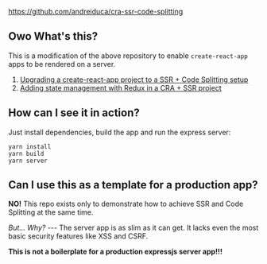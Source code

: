 https://github.com/andreiduca/cra-ssr-code-splitting

## Owo What's this?
This is a modification of the above repository to enable `create-react-app` apps to be rendered on a server.

1. [Upgrading a create-react-app project to a SSR + Code Splitting setup](http://medium.com/bucharestjs/upgrading-a-create-react-app-project-to-a-ssr-code-splitting-setup-9da57df2040a)
2. [Adding state management with Redux in a CRA + SSR project](https://medium.com/bucharestjs/adding-state-management-with-redux-in-a-cra-srr-project-9798d74dbb3b)

## How can I see it in action?

Just install dependencies, build the app and run the express server:

```
yarn install
yarn build
yarn server
```

## Can I use this as a template for a production app?

**NO!** This repo exists only to demonstrate how to achieve SSR and Code Splitting at the same time.

_But... Why?_ --- The server app is as slim as it can get. It lacks even the most basic security features like XSS and CSRF.

**This is not a boilerplate for a production expressjs server app!!!**
